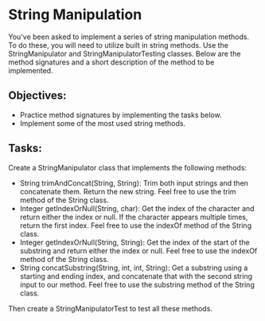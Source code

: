 # String Manipulation

You've been asked to implement a series of string manipulation methods. To do these, you will need to utilize built in string methods. Use the StringManipulator and StringManipulatorTesting classes. Below are the method signatures and a short description of the method to be implemented.

## Objectives:
* Practice method signatures by implementing the tasks below.
* Implement some of the most used string methods.

## Tasks:

Create a StringManipulator class that implements the following methods:

* String trimAndConcat(String, String): Trim both input strings and then concatenate them. Return the new string. Feel free to use the trim method of the String class.
* Integer getIndexOrNull(String, char): Get the index of the character and return either the index or null. If the character appears multiple times, return the first index. Feel free to use the indexOf method of the String class.
* Integer getIndexOrNull(String, String): Get the index of the start of the substring and return either the index or null. Feel free to use the indexOf method of the String class.
* String concatSubstring(String, int, int, String): Get a substring using a starting and ending index, and concatenate that with the second string input to our method. Feel free to use the substring method of the String class.

Then create a StringManipulatorTest to test all these methods.

